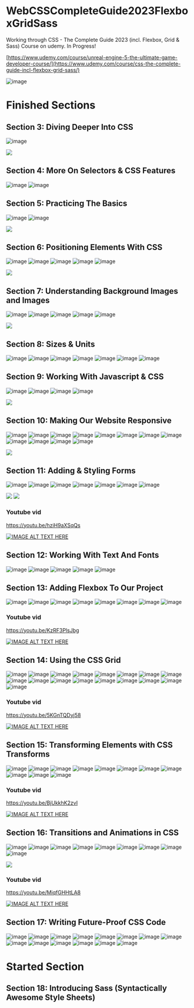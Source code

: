 # WebCSSCompleteGuide2023FlexboxGridSass
Working through CSS - The Complete Guide 2023 (incl. Flexbox, Grid &amp; Sass) Course on udemy. In Progress! 

[https://www.udemy.com/course/unreal-engine-5-the-ultimate-game-developer-course/](https://www.udemy.com/course/css-the-complete-guide-incl-flexbox-grid-sass/)

![image](https://media.githubusercontent.com/media/jacobmott/WebCSSCompleteGuide2023FlexboxGridSass/main/Screenshots/GetStartedWithCSSUdemy.png)


# Finished Sections


## Section 3: Diving Deeper Into CSS

![image](https://media.githubusercontent.com/media/jacobmott/WebCSSCompleteGuide2023FlexboxGridSass/main/Screenshots/Section3-1.png)


![](https://media.githubusercontent.com/media/jacobmott/WebCSSCompleteGuide2023FlexboxGridSass/main/Screenshots/Section3.gif)


## Section 4: More On Selectors & CSS Features

![image](https://media.githubusercontent.com/media/jacobmott/WebCSSCompleteGuide2023FlexboxGridSass/main/Screenshots/2023-07-0215_41_36-slides_max1.png)
![image](https://media.githubusercontent.com/media/jacobmott/WebCSSCompleteGuide2023FlexboxGridSass/main/Screenshots/2023-07-0215_41_36-slides_max2.png)


## Section 5: Practicing The Basics

![image](https://media.githubusercontent.com/media/jacobmott/WebCSSCompleteGuide2023FlexboxGridSass/main/Screenshots/2023-07-03-21_37_21Section5Progress1.png)
![image](https://media.githubusercontent.com/media/jacobmott/WebCSSCompleteGuide2023FlexboxGridSass/main/Screenshots/2023-07-04-15_27_21Section5-1.png)


![](https://media.githubusercontent.com/media/jacobmott/WebCSSCompleteGuide2023FlexboxGridSass/main/Screenshots/2023-07-04-15_27_21Section5-1.gif)

## Section 6: Positioning Elements With CSS

![image](https://media.githubusercontent.com/media/jacobmott/WebCSSCompleteGuide2023FlexboxGridSass/main/Screenshots/PositioningElementswithCSS1.png)
![image](https://media.githubusercontent.com/media/jacobmott/WebCSSCompleteGuide2023FlexboxGridSass/main/Screenshots/PositioningElementswithCSS2.png)
![image](https://media.githubusercontent.com/media/jacobmott/WebCSSCompleteGuide2023FlexboxGridSass/main/Screenshots/PositioningElementswithCSS3.png)
![image](https://media.githubusercontent.com/media/jacobmott/WebCSSCompleteGuide2023FlexboxGridSass/main/Screenshots/PositioningElementswithCSS4.png)
![image](https://media.githubusercontent.com/media/jacobmott/WebCSSCompleteGuide2023FlexboxGridSass/main/Screenshots/PositioningElementswithCSS5.png)

![](https://media.githubusercontent.com/media/jacobmott/WebCSSCompleteGuide2023FlexboxGridSass/main/Screenshots/PositioningElementswithCSS.gif)

## Section 7: Understanding Background Images and Images

![image](https://media.githubusercontent.com/media/jacobmott/WebCSSCompleteGuide2023FlexboxGridSass/main/Screenshots/UnderstandingBckImgsAndImgs1.png)
![image](https://media.githubusercontent.com/media/jacobmott/WebCSSCompleteGuide2023FlexboxGridSass/main/Screenshots/UnderstandingBckImgsAndImgs2.png)
![image](https://media.githubusercontent.com/media/jacobmott/WebCSSCompleteGuide2023FlexboxGridSass/main/Screenshots/UnderstandingBckImgsAndImgs3.png)
![image](https://media.githubusercontent.com/media/jacobmott/WebCSSCompleteGuide2023FlexboxGridSass/main/Screenshots/UnderstandingBckImgsAndImgs4.png)
![image](https://media.githubusercontent.com/media/jacobmott/WebCSSCompleteGuide2023FlexboxGridSass/main/Screenshots/UnderstandingBckImgsAndImgs5.png)

![](https://media.githubusercontent.com/media/jacobmott/WebCSSCompleteGuide2023FlexboxGridSass/main/Screenshots/UnderstandingBckImgsAndImgs.gif)

## Section 8: Sizes & Units

![image](https://media.githubusercontent.com/media/jacobmott/WebCSSCompleteGuide2023FlexboxGridSass/main/Screenshots/css-units-slides1.png)
![image](https://media.githubusercontent.com/media/jacobmott/WebCSSCompleteGuide2023FlexboxGridSass/main/Screenshots/css-units-slides2.png)
![image](https://media.githubusercontent.com/media/jacobmott/WebCSSCompleteGuide2023FlexboxGridSass/main/Screenshots/css-units-slides3.png)
![image](https://media.githubusercontent.com/media/jacobmott/WebCSSCompleteGuide2023FlexboxGridSass/main/Screenshots/css-units-slides4.png)
![image](https://media.githubusercontent.com/media/jacobmott/WebCSSCompleteGuide2023FlexboxGridSass/main/Screenshots/css-units-slides5.png)
![image](https://media.githubusercontent.com/media/jacobmott/WebCSSCompleteGuide2023FlexboxGridSass/main/Screenshots/css-units-slides6.png)
![image](https://media.githubusercontent.com/media/jacobmott/WebCSSCompleteGuide2023FlexboxGridSass/main/Screenshots/css-units-slides7.png)

## Section 9: Working With Javascript & CSS

![image](https://media.githubusercontent.com/media/jacobmott/WebCSSCompleteGuide2023FlexboxGridSass/main/Screenshots/WorkingWithJavascriptAndCSS1.png)
![image](https://media.githubusercontent.com/media/jacobmott/WebCSSCompleteGuide2023FlexboxGridSass/main/Screenshots/WorkingWithJavascriptAndCSS2.png)
![image](https://media.githubusercontent.com/media/jacobmott/WebCSSCompleteGuide2023FlexboxGridSass/main/Screenshots/WorkingWithJavascriptAndCSS3.png)
![image](https://media.githubusercontent.com/media/jacobmott/WebCSSCompleteGuide2023FlexboxGridSass/main/Screenshots/WorkingWithJavascriptAndCSS4.png)

![](https://media.githubusercontent.com/media/jacobmott/WebCSSCompleteGuide2023FlexboxGridSass/main/Screenshots//WorkingWithJavascriptAndCSS.gif)

## Section 10: Making Our Website Responsive

![image](https://media.githubusercontent.com/media/jacobmott/WebCSSCompleteGuide2023FlexboxGridSass/main/Screenshots/MakingOurWebsiteResponsive1.png)
![image](https://media.githubusercontent.com/media/jacobmott/WebCSSCompleteGuide2023FlexboxGridSass/main/Screenshots/MakingOurWebsiteResponsive2.png)
![image](https://media.githubusercontent.com/media/jacobmott/WebCSSCompleteGuide2023FlexboxGridSass/main/Screenshots/MakingOurWebsiteResponsive3.png)
![image](https://media.githubusercontent.com/media/jacobmott/WebCSSCompleteGuide2023FlexboxGridSass/main/Screenshots/MakingOurWebsiteResponsive4.png)
![image](https://media.githubusercontent.com/media/jacobmott/WebCSSCompleteGuide2023FlexboxGridSass/main/Screenshots/MakingOurWebsiteResponsive5.png)
![image](https://media.githubusercontent.com/media/jacobmott/WebCSSCompleteGuide2023FlexboxGridSass/main/Screenshots/MakingOurWebsiteResponsive6.png)
![image](https://media.githubusercontent.com/media/jacobmott/WebCSSCompleteGuide2023FlexboxGridSass/main/Screenshots/MakingOurWebsiteResponsive7.png)
![image](https://media.githubusercontent.com/media/jacobmott/WebCSSCompleteGuide2023FlexboxGridSass/main/Screenshots/MakingOurWebsiteResponsive8.png)
![image](https://media.githubusercontent.com/media/jacobmott/WebCSSCompleteGuide2023FlexboxGridSass/main/Screenshots/MakingOurWebsiteResponsive9.png)
![image](https://media.githubusercontent.com/media/jacobmott/WebCSSCompleteGuide2023FlexboxGridSass/main/Screenshots/MakingOurWebsiteResponsive10.png)
![image](https://media.githubusercontent.com/media/jacobmott/WebCSSCompleteGuide2023FlexboxGridSass/main/Screenshots/MakingOurWebsiteResponsive11.png)
![image](https://media.githubusercontent.com/media/jacobmott/WebCSSCompleteGuide2023FlexboxGridSass/main/Screenshots/MakingOurWebsiteResponsive12.png)

![](https://media.githubusercontent.com/media/jacobmott/WebCSSCompleteGuide2023FlexboxGridSass/main/Screenshots/MakingOurWebsiteResponsive.gif)

## Section 11: Adding & Styling Forms

![image](https://media.githubusercontent.com/media/jacobmott/WebCSSCompleteGuide2023FlexboxGridSass/main/Screenshots/Section11AddingAndStylingForms1.png)
![image](https://media.githubusercontent.com/media/jacobmott/WebCSSCompleteGuide2023FlexboxGridSass/main/Screenshots/Section11AddingAndStylingForms2.png)
![image](https://media.githubusercontent.com/media/jacobmott/WebCSSCompleteGuide2023FlexboxGridSass/main/Screenshots/Section11AddingAndStylingForms3.png)
![image](https://media.githubusercontent.com/media/jacobmott/WebCSSCompleteGuide2023FlexboxGridSass/main/Screenshots/Section11AddingAndStylingForms5.png)
![image](https://media.githubusercontent.com/media/jacobmott/WebCSSCompleteGuide2023FlexboxGridSass/main/Screenshots/Section11AddingAndStylingForms6.png)
![image](https://media.githubusercontent.com/media/jacobmott/WebCSSCompleteGuide2023FlexboxGridSass/main/Screenshots/Section11AddingAndStylingForms7.png)
![image](https://media.githubusercontent.com/media/jacobmott/WebCSSCompleteGuide2023FlexboxGridSass/main/Screenshots/Section11AddingAndStylingForms8.png)

![](https://media.githubusercontent.com/media/jacobmott/WebCSSCompleteGuide2023FlexboxGridSass/main/Screenshots/Section11AddingAndStylingForms.gif)
![](https://media.githubusercontent.com/media/jacobmott/WebCSSCompleteGuide2023FlexboxGridSass/main/Screenshots/AfterSection11ProgressSoFar.gif)
 
### Youtube vid

https://youtu.be/hziH9aXSqQs

[![IMAGE ALT TEXT HERE](https://img.youtube.com/vi/hziH9aXSqQs/0.jpg)](https://youtu.be/hziH9aXSqQs)


## Section 12: Working With Text And Fonts

![image](https://media.githubusercontent.com/media/jacobmott/WebCSSCompleteGuide2023FlexboxGridSass/main/Screenshots/WorkingWithTextAndFonts1.png)
![image](https://media.githubusercontent.com/media/jacobmott/WebCSSCompleteGuide2023FlexboxGridSass/main/Screenshots/WorkingWithTextAndFonts2.png)
![image](https://media.githubusercontent.com/media/jacobmott/WebCSSCompleteGuide2023FlexboxGridSass/main/Screenshots/WorkingWithTextAndFonts3.png)
![image](https://media.githubusercontent.com/media/jacobmott/WebCSSCompleteGuide2023FlexboxGridSass/main/Screenshots/WorkingWithTextAndFonts4.png)
![image](https://media.githubusercontent.com/media/jacobmott/WebCSSCompleteGuide2023FlexboxGridSass/main/Screenshots/WorkingWithTextAndFonts5.png)

## Section 13: Adding Flexbox To Our Project

![image](https://media.githubusercontent.com/media/jacobmott/WebCSSCompleteGuide2023FlexboxGridSass/main/Screenshots/AddingFlexboxToOurProject1.png)
![image](https://media.githubusercontent.com/media/jacobmott/WebCSSCompleteGuide2023FlexboxGridSass/main/Screenshots/AddingFlexboxToOurProject2.png)
![image](https://media.githubusercontent.com/media/jacobmott/WebCSSCompleteGuide2023FlexboxGridSass/main/Screenshots/AddingFlexboxToOurProject3.png)
![image](https://media.githubusercontent.com/media/jacobmott/WebCSSCompleteGuide2023FlexboxGridSass/main/Screenshots/AddingFlexboxToOurProject4.png)
![image](https://media.githubusercontent.com/media/jacobmott/WebCSSCompleteGuide2023FlexboxGridSass/main/Screenshots/AddingFlexboxToOurProject5.png)
![image](https://media.githubusercontent.com/media/jacobmott/WebCSSCompleteGuide2023FlexboxGridSass/main/Screenshots/AddingFlexboxToOurProject6.png)
![image](https://media.githubusercontent.com/media/jacobmott/WebCSSCompleteGuide2023FlexboxGridSass/main/Screenshots/AddingFlexboxToOurProject7.png)
![image](https://media.githubusercontent.com/media/jacobmott/WebCSSCompleteGuide2023FlexboxGridSass/main/Screenshots/AddingFlexboxToOurProject8.png)
 
### Youtube vid

https://youtu.be/KzRF3PlsJbg

[![IMAGE ALT TEXT HERE](https://img.youtube.com/vi/KzRF3PlsJbg/0.jpg)](https://youtu.be/KzRF3PlsJbg)


## Section 14: Using the CSS Grid

![image](https://media.githubusercontent.com/media/jacobmott/WebCSSCompleteGuide2023FlexboxGridSass/main/Screenshots/UsingTheCSSGrid1.png)
![image](https://media.githubusercontent.com/media/jacobmott/WebCSSCompleteGuide2023FlexboxGridSass/main/Screenshots/UsingTheCSSGrid2.png)
![image](https://media.githubusercontent.com/media/jacobmott/WebCSSCompleteGuide2023FlexboxGridSass/main/Screenshots/UsingTheCSSGrid3.png)
![image](https://media.githubusercontent.com/media/jacobmott/WebCSSCompleteGuide2023FlexboxGridSass/main/Screenshots/UsingTheCSSGrid4.png)
![image](https://media.githubusercontent.com/media/jacobmott/WebCSSCompleteGuide2023FlexboxGridSass/main/Screenshots/UsingTheCSSGrid5.png)
![image](https://media.githubusercontent.com/media/jacobmott/WebCSSCompleteGuide2023FlexboxGridSass/main/Screenshots/UsingTheCSSGrid6.png)
![image](https://media.githubusercontent.com/media/jacobmott/WebCSSCompleteGuide2023FlexboxGridSass/main/Screenshots/UsingTheCSSGrid7.png)
![image](https://media.githubusercontent.com/media/jacobmott/WebCSSCompleteGuide2023FlexboxGridSass/main/Screenshots/UsingTheCSSGrid8.png)
![image](https://media.githubusercontent.com/media/jacobmott/WebCSSCompleteGuide2023FlexboxGridSass/main/Screenshots/UsingTheCSSGrid9.png)
![image](https://media.githubusercontent.com/media/jacobmott/WebCSSCompleteGuide2023FlexboxGridSass/main/Screenshots/UsingTheCSSGrid10.png)
![image](https://media.githubusercontent.com/media/jacobmott/WebCSSCompleteGuide2023FlexboxGridSass/main/Screenshots/UsingTheCSSGrid11.png)
![image](https://media.githubusercontent.com/media/jacobmott/WebCSSCompleteGuide2023FlexboxGridSass/main/Screenshots/UsingTheCSSGrid12.png)
![image](https://media.githubusercontent.com/media/jacobmott/WebCSSCompleteGuide2023FlexboxGridSass/main/Screenshots/UsingTheCSSGrid13.png)
![image](https://media.githubusercontent.com/media/jacobmott/WebCSSCompleteGuide2023FlexboxGridSass/main/Screenshots/UsingTheCSSGrid14.png)
![image](https://media.githubusercontent.com/media/jacobmott/WebCSSCompleteGuide2023FlexboxGridSass/main/Screenshots/UsingTheCSSGrid15.png)
![image](https://media.githubusercontent.com/media/jacobmott/WebCSSCompleteGuide2023FlexboxGridSass/main/Screenshots/UsingTheCSSGrid16.png)
![image](https://media.githubusercontent.com/media/jacobmott/WebCSSCompleteGuide2023FlexboxGridSass/main/Screenshots/UsingTheCSSGrid17.png)

 
### Youtube vid

https://youtu.be/5KGnTQDyj58

[![IMAGE ALT TEXT HERE](https://img.youtube.com/vi/5KGnTQDyj58/0.jpg)](https://youtu.be/5KGnTQDyj58)

## Section 15: Transforming Elements with CSS Transforms

![image](https://media.githubusercontent.com/media/jacobmott/WebCSSCompleteGuide2023FlexboxGridSass/main/Screenshots/TransformingElementsWithCSSTransforms1.png)
![image](https://media.githubusercontent.com/media/jacobmott/WebCSSCompleteGuide2023FlexboxGridSass/main/Screenshots/TransformingElementsWithCSSTransforms2.png)
![image](https://media.githubusercontent.com/media/jacobmott/WebCSSCompleteGuide2023FlexboxGridSass/main/Screenshots/TransformingElementsWithCSSTransforms3.png)
![image](https://media.githubusercontent.com/media/jacobmott/WebCSSCompleteGuide2023FlexboxGridSass/main/Screenshots/TransformingElementsWithCSSTransforms4.png)
![image](https://media.githubusercontent.com/media/jacobmott/WebCSSCompleteGuide2023FlexboxGridSass/main/Screenshots/TransformingElementsWithCSSTransforms5.png)
![image](https://media.githubusercontent.com/media/jacobmott/WebCSSCompleteGuide2023FlexboxGridSass/main/Screenshots/TransformingElementsWithCSSTransforms6.png)
![image](https://media.githubusercontent.com/media/jacobmott/WebCSSCompleteGuide2023FlexboxGridSass/main/Screenshots/TransformingElementsWithCSSTransforms7.png)
![image](https://media.githubusercontent.com/media/jacobmott/WebCSSCompleteGuide2023FlexboxGridSass/main/Screenshots/TransformingElementsWithCSSTransforms8.png)
![image](https://media.githubusercontent.com/media/jacobmott/WebCSSCompleteGuide2023FlexboxGridSass/main/Screenshots/TransformingElementsWithCSSTransforms9.png)
![image](https://media.githubusercontent.com/media/jacobmott/WebCSSCompleteGuide2023FlexboxGridSass/main/Screenshots/TransformingElementsWithCSSTransforms10.png)
![image](https://media.githubusercontent.com/media/jacobmott/WebCSSCompleteGuide2023FlexboxGridSass/main/Screenshots/TransformingElementsWithCSSTransforms11.png)

### Youtube vid

https://youtu.be/BjUkkhK2zvI

[![IMAGE ALT TEXT HERE](https://img.youtube.com/vi/BjUkkhK2zvI/0.jpg)](https://youtu.be/BjUkkhK2zvI)


## Section 16: Transitions and Animations in CSS

![image](https://media.githubusercontent.com/media/jacobmott/WebCSSCompleteGuide2023FlexboxGridSass/main/Screenshots/TransitionsAndAnimationsInCSS1.png)
![image](https://media.githubusercontent.com/media/jacobmott/WebCSSCompleteGuide2023FlexboxGridSass/main/Screenshots/TransitionsAndAnimationsInCSS2.png)
![image](https://media.githubusercontent.com/media/jacobmott/WebCSSCompleteGuide2023FlexboxGridSass/main/Screenshots/TransitionsAndAnimationsInCSS3.png)
![image](https://media.githubusercontent.com/media/jacobmott/WebCSSCompleteGuide2023FlexboxGridSass/main/Screenshots/TransitionsAndAnimationsInCSS4.png)
![image](https://media.githubusercontent.com/media/jacobmott/WebCSSCompleteGuide2023FlexboxGridSass/main/Screenshots/TransitionsAndAnimationsInCSS5.png)
![image](https://media.githubusercontent.com/media/jacobmott/WebCSSCompleteGuide2023FlexboxGridSass/main/Screenshots/TransitionsAndAnimationsInCSS6.png)
![image](https://media.githubusercontent.com/media/jacobmott/WebCSSCompleteGuide2023FlexboxGridSass/main/Screenshots/TransitionsAndAnimationsInCSS7.png)
![image](https://media.githubusercontent.com/media/jacobmott/WebCSSCompleteGuide2023FlexboxGridSass/main/Screenshots/TransitionsAndAnimationsInCSS8.png)
![image](https://media.githubusercontent.com/media/jacobmott/WebCSSCompleteGuide2023FlexboxGridSass/main/Screenshots/TransitionsAndAnimationsInCSS9.png)

![](https://media.githubusercontent.com/media/jacobmott/WebCSSCompleteGuide2023FlexboxGridSass/main/Screenshots/TransitionsAndAnimationsInCSS.gif)

### Youtube vid

https://youtu.be/MiqfGHHtLA8

[![IMAGE ALT TEXT HERE](https://img.youtube.com/vi/MiqfGHHtLA8/0.jpg)](https://youtu.be/MiqfGHHtLA8)


## Section 17: Writing Future-Proof CSS Code

![image](https://media.githubusercontent.com/media/jacobmott/WebCSSCompleteGuide2023FlexboxGridSass/main/Screenshots/WritingFutureProofCSSCode1.png)
![image](https://media.githubusercontent.com/media/jacobmott/WebCSSCompleteGuide2023FlexboxGridSass/main/Screenshots/WritingFutureProofCSSCode2.png)
![image](https://media.githubusercontent.com/media/jacobmott/WebCSSCompleteGuide2023FlexboxGridSass/main/Screenshots/WritingFutureProofCSSCode3.png)
![image](https://media.githubusercontent.com/media/jacobmott/WebCSSCompleteGuide2023FlexboxGridSass/main/Screenshots/WritingFutureProofCSSCode4.png)
![image](https://media.githubusercontent.com/media/jacobmott/WebCSSCompleteGuide2023FlexboxGridSass/main/Screenshots/WritingFutureProofCSSCode5.png)
![image](https://media.githubusercontent.com/media/jacobmott/WebCSSCompleteGuide2023FlexboxGridSass/main/Screenshots/WritingFutureProofCSSCode6.png)
![image](https://media.githubusercontent.com/media/jacobmott/WebCSSCompleteGuide2023FlexboxGridSass/main/Screenshots/WritingFutureProofCSSCode7.png)
![image](https://media.githubusercontent.com/media/jacobmott/WebCSSCompleteGuide2023FlexboxGridSass/main/Screenshots/WritingFutureProofCSSCode8.png)
![image](https://media.githubusercontent.com/media/jacobmott/WebCSSCompleteGuide2023FlexboxGridSass/main/Screenshots/WritingFutureProofCSSCode9.png)
![image](https://media.githubusercontent.com/media/jacobmott/WebCSSCompleteGuide2023FlexboxGridSass/main/Screenshots/WritingFutureProofCSSCode10.png)
![image](https://media.githubusercontent.com/media/jacobmott/WebCSSCompleteGuide2023FlexboxGridSass/main/Screenshots/WritingFutureProofCSSCode11.png)
![image](https://media.githubusercontent.com/media/jacobmott/WebCSSCompleteGuide2023FlexboxGridSass/main/Screenshots/WritingFutureProofCSSCode12.png)
![image](https://media.githubusercontent.com/media/jacobmott/WebCSSCompleteGuide2023FlexboxGridSass/main/Screenshots/WritingFutureProofCSSCode13.png)
![image](https://media.githubusercontent.com/media/jacobmott/WebCSSCompleteGuide2023FlexboxGridSass/main/Screenshots/WritingFutureProofCSSCode14.png)


# Started Section

## Section 18: Introducing Sass (Syntactically Awesome Style Sheets)


